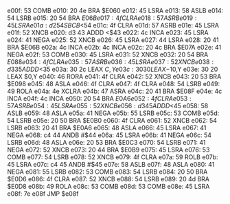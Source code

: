 e00f: 53     COMB
e010: 20 4e  BRA    $E060
e012: 45     LSRA
e013: 58     ASLB
e014: 54     LSRB
e015: 20 54  BRA    $E06B
e017: 4f     CLRA
e018: 57     ASRB
e019: 45     LSRA
e01a: d2 54  SBCB   <$54
e01c: 4f     CLRA
e01d: 57     ASRB
e01e: 45     LSRA
e01f: 52     XNCB
e020: d3 43  ADDD   <$43
e022: 4c     INCA
e023: 45     LSRA
e024: 41     NEGA
e025: 52     XNCB
e026: 45     LSRA
e027: 44     LSRA
e028: 20 41  BRA    $E06B
e02a: 4c     INCA
e02b: 4c     INCA
e02c: 20 4c  BRA    $E07A
e02e: 41     NEGA
e02f: 53     COMB
e030: 45     LSRA
e031: 52     XNCB
e032: 20 54  BRA    $E088
e034: 4f     CLRA
e035: 57     ASRB
e036: 45     LSRA
e037: 52     XNCB
e038: d3 35  ADDD   <$35
e03a: 30 2c  LEAX   $C,Y
e03c: 30 30  LEAX   -$10,Y
e03e: 30 20  LEAX   $0,Y
e040: 46     RORA
e041: 4f     CLRA
e042: 52     XNCB
e043: 20 53  BRA    $E098
e045: 48     ASLA
e046: 4f     CLRA
e047: 4f     CLRA
e048: 54     LSRB
e049: 49     ROLA
e04a: 4e     XCLRA
e04b: 47     ASRA
e04c: 20 41  BRA    $E08F
e04e: 4c     INCA
e04f: 4c     INCA
e050: 20 54  BRA    $E0A6
e052: 4f     CLRA
e053: 57     ASRB
e054: 45     LSRA
e055: 52     XNCB
e056: d3 45  ADDD   <$45
e058: 58     ASLB
e059: 48     ASLA
e05a: 41     NEGA
e05b: 55     LSRB
e05c: 53     COMB
e05d: 54     LSRB
e05e: 20 50  BRA    $E0B0
e060: 4f     CLRA
e061: 52     XNCB
e062: 54     LSRB
e063: 20 41  BRA    $E0A6
e065: 48     ASLA
e066: 45     LSRA
e067: 41     NEGA
e068: c4 44  ANDB   #$44
e06a: 45     LSRA
e06b: 41     NEGA
e06c: 54     LSRB
e06d: 48     ASLA
e06e: 20 53  BRA    $E0C3
e070: 54     LSRB
e071: 41     NEGA
e072: 52     XNCB
e073: 20 44  BRA    $E0B9
e075: 45     LSRA
e076: 53     COMB
e077: 54     LSRB
e078: 52     XNCB
e079: 4f     CLRA
e07a: 59     ROLB
e07b: 45     LSRA
e07c: c4 45  ANDB   #$45
e07e: 58     ASLB
e07f: 48     ASLA
e080: 41     NEGA
e081: 55     LSRB
e082: 53     COMB
e083: 54     LSRB
e084: 20 50  BRA    $E0D6
e086: 4f     CLRA
e087: 52     XNCB
e088: 54     LSRB
e089: 20 4d  BRA    $E0D8
e08b: 49     ROLA
e08c: 53     COMB
e08d: 53     COMB
e08e: 45     LSRA
e08f: 7e e08f     JMP    $e08f
